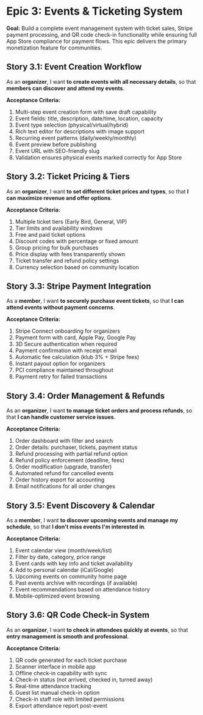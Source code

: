 # Epic 3: Events & Ticketing System

**Goal:** Build a complete event management system with ticket sales, Stripe payment processing, and QR code check-in functionality while ensuring full App Store compliance for payment flows. This epic delivers the primary monetization feature for communities.

## Story 3.1: Event Creation Workflow

As an **organizer**,
I want **to create events with all necessary details**,
so that **members can discover and attend my events**.

**Acceptance Criteria:**
1. Multi-step event creation form with save draft capability
2. Event fields: title, description, date/time, location, capacity
3. Event type selection (physical/virtual/hybrid)
4. Rich text editor for descriptions with image support
5. Recurring event patterns (daily/weekly/monthly)
6. Event preview before publishing
7. Event URL with SEO-friendly slug
8. Validation ensures physical events marked correctly for App Store

## Story 3.2: Ticket Pricing & Tiers

As an **organizer**,
I want **to set different ticket prices and types**,
so that **I can maximize revenue and offer options**.

**Acceptance Criteria:**
1. Multiple ticket tiers (Early Bird, General, VIP)
2. Tier limits and availability windows
3. Free and paid ticket options
4. Discount codes with percentage or fixed amount
5. Group pricing for bulk purchases
6. Price display with fees transparently shown
7. Ticket transfer and refund policy settings
8. Currency selection based on community location

## Story 3.3: Stripe Payment Integration

As a **member**,
I want **to securely purchase event tickets**,
so that **I can attend events without payment concerns**.

**Acceptance Criteria:**
1. Stripe Connect onboarding for organizers
2. Payment form with card, Apple Pay, Google Pay
3. 3D Secure authentication when required
4. Payment confirmation with receipt email
5. Automatic fee calculation (klub 3% + Stripe fees)
6. Instant payout option for organizers
7. PCI compliance maintained throughout
8. Payment retry for failed transactions

## Story 3.4: Order Management & Refunds

As an **organizer**,
I want **to manage ticket orders and process refunds**,
so that **I can handle customer service issues**.

**Acceptance Criteria:**
1. Order dashboard with filter and search
2. Order details: purchaser, tickets, payment status
3. Refund processing with partial refund option
4. Refund policy enforcement (deadline, fees)
5. Order modification (upgrade, transfer)
6. Automated refund for cancelled events
7. Order history export for accounting
8. Email notifications for all order changes

## Story 3.5: Event Discovery & Calendar

As a **member**,
I want **to discover upcoming events and manage my schedule**,
so that **I don't miss events I'm interested in**.

**Acceptance Criteria:**
1. Event calendar view (month/week/list)
2. Filter by date, category, price range
3. Event cards with key info and ticket availability
4. Add to personal calendar (iCal/Google)
5. Upcoming events on community home page
6. Past events archive with recordings (if available)
7. Event recommendations based on attendance history
8. Mobile-optimized event browsing

## Story 3.6: QR Code Check-in System

As an **organizer**,
I want **to check in attendees quickly at events**,
so that **entry management is smooth and professional**.

**Acceptance Criteria:**
1. QR code generated for each ticket purchase
2. Scanner interface in mobile app
3. Offline check-in capability with sync
4. Check-in status (not arrived, checked in, turned away)
5. Real-time attendance tracking
6. Guest list manual check-in option
7. Check-in staff role with limited permissions
8. Export attendance report post-event